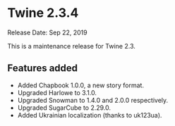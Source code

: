 # Twine 2.3.4

Release Date: Sep 22, 2019

This is a maintenance release for Twine 2.3.

## Features added

* Added Chapbook 1.0.0, a new story format.
* Upgraded Harlowe to 3.1.0.
* Upgraded Snowman to 1.4.0 and 2.0.0 respectively.
* Upgraded SugarCube to 2.29.0.
* Added Ukrainian localization (thanks to uk123ua).
